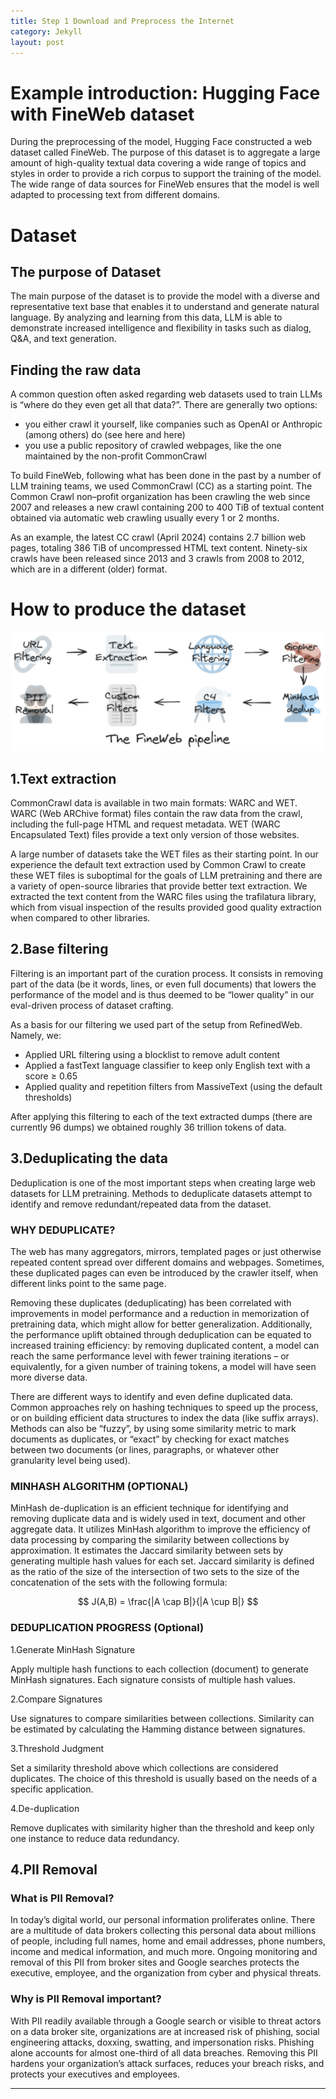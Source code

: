 ```yaml
---
title: Step 1 Download and Preprocess the Internet
category: Jekyll
layout: post
---
```


# Example introduction: Hugging Face with FineWeb dataset
During the preprocessing of the model, Hugging Face constructed a web dataset called FineWeb. The purpose of this dataset is to aggregate a large amount of high-quality textual data covering a wide range of topics and styles in order to provide a rich corpus to support the training of the model. The wide range of data sources for FineWeb ensures that the model is well adapted to processing text from different domains.

# Dataset
## The purpose of Dataset
The main purpose of the dataset is to provide the model with a diverse and representative text base that enables it to understand and generate natural language. By analyzing and learning from this data, LLM is able to demonstrate increased intelligence and flexibility in tasks such as dialog, Q&A, and text generation.
## Finding the raw data
A common question often asked regarding web datasets used to train LLMs is “where do they even get all that data?”. There are generally two options:

- you either crawl it yourself, like companies such as OpenAI or Anthropic (among others) do (see here and here)
- you use a public repository of crawled webpages, like the one maintained by the non-profit CommonCrawl

To build FineWeb, following what has been done in the past by a number of LLM training teams, we used CommonCrawl (CC) as a starting point. The Common Crawl non–profit organization has been crawling the web since 2007 and releases a new crawl containing 200 to 400 TiB of textual content obtained via automatic web crawling usually every 1 or 2 months.

As an example, the latest CC crawl (April 2024) contains 2.7 billion web pages, totaling 386 TiB of uncompressed HTML text content. Ninety-six crawls have been released since 2013 and 3 crawls from 2008 to 2012, which are in a different (older) format.

# How to produce the dataset
![produce the dataset](../assets/produce_dataset.png)

## 1.Text extraction
CommonCrawl data is available in two main formats: WARC and WET. WARC (Web ARChive format) files contain the raw data from the crawl, including the full-page HTML and request metadata. WET (WARC Encapsulated Text) files provide a text only version of those websites.

A large number of datasets take the WET files as their starting point. In our experience the default text extraction used by Common Crawl to create these WET files is suboptimal for the goals of LLM pretraining and there are a variety of open-source libraries that provide better text extraction. We extracted the text content from the WARC files using the trafilatura library, which from visual inspection of the results provided good quality extraction when compared to other libraries.

## 2.Base filtering
Filtering is an important part of the curation process. It consists in removing part of the data (be it words, lines, or even full documents) that lowers the performance of the model and is thus deemed to be “lower quality” in our eval-driven process of dataset crafting.

As a basis for our filtering we used part of the setup from RefinedWeb. Namely, we:

- Applied URL filtering using a blocklist to remove adult content
- Applied a fastText language classifier to keep only English text with a score ≥ 0.65
- Applied quality and repetition filters from MassiveText (using the default thresholds)

After applying this filtering to each of the text extracted dumps (there are currently 96 dumps) we obtained roughly 36 trillion tokens of data.

## 3.Deduplicating the data
Deduplication is one of the most important steps when creating large web datasets for LLM pretraining. Methods to deduplicate datasets attempt to identify and remove redundant/repeated data from the dataset.

### WHY DEDUPLICATE?
The web has many aggregators, mirrors, templated pages or just otherwise repeated content spread over different domains and webpages. Sometimes, these duplicated pages can even be introduced by the crawler itself, when different links point to the same page.

Removing these duplicates (deduplicating) has been correlated with improvements in model performance and a reduction in memorization of pretraining data, which might allow for better generalization. Additionally, the performance uplift obtained through deduplication can be equated to increased training efficiency: by removing duplicated content, a model can reach the same performance level with fewer training iterations – or equivalently, for a given number of training tokens, a model will have seen more diverse data.

There are different ways to identify and even define duplicated data. Common approaches rely on hashing techniques to speed up the process, or on building efficient data structures to index the data (like suffix arrays). Methods can also be “fuzzy”, by using some similarity metric to mark documents as duplicates, or “exact” by checking for exact matches between two documents (or lines, paragraphs, or whatever other granularity level being used).

### MINHASH ALGORITHM (OPTIONAL)
MinHash de-duplication is an efficient technique for identifying and removing duplicate data and is widely used in text, document and other aggregate data. It utilizes MinHash algorithm to improve the efficiency of data processing by comparing the similarity between collections by approximation. It estimates the Jaccard similarity between sets by generating multiple hash values for each set. Jaccard similarity is defined as the ratio of the size of the intersection of two sets to the size of the concatenation of the sets with the following formula:

$$
J(A,B) = \frac{|A \cap B|}{|A \cup B|}
$$

### DEDUPLICATION PROGRESS (Optional)
1.Generate MinHash Signature

Apply multiple hash functions to each collection (document) to generate MinHash signatures. Each signature consists of multiple hash values.

2.Compare Signatures

Use signatures to compare similarities between collections. Similarity can be estimated by calculating the Hamming distance between signatures.

3.Threshold Judgment

Set a similarity threshold above which collections are considered duplicates. The choice of this threshold is usually based on the needs of a specific application.

4.De-duplication

Remove duplicates with similarity higher than the threshold and keep only one instance to reduce data redundancy.

## 4.PII Removal
### What is PII Removal?
In today’s digital world, our personal information proliferates online. There are a multitude of data brokers collecting this personal data about millions of people, including full names, home and email addresses, phone numbers, income and medical information, and much more. Ongoing monitoring and removal of this PII from broker sites and Google searches protects the executive, employee, and the organization from cyber and physical threats.

### Why is PII Removal important?
With PII readily available through a Google search or visible to threat actors on a data broker site, organizations are at increased risk of phishing, social engineering attacks, doxxing, swatting, and impersonation risks. Phishing alone accounts for almost one-third of all data breaches. Removing this PII hardens your organization’s attack surfaces, reduces your breach risks, and protects your executives and employees.

---
